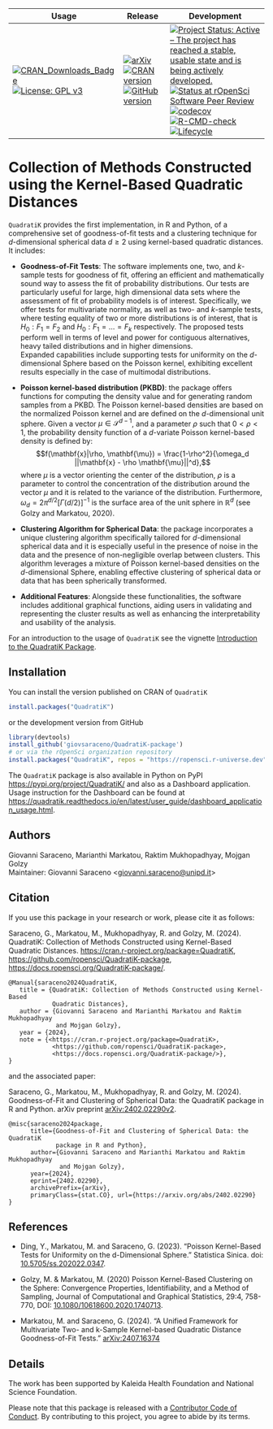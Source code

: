 <!-- badges: start -->

| Usage  | Release | Development |
|------------------|------------------------|------------------------------|
| [![CRAN_Downloads_Badge](https://cranlogs.r-pkg.org/badges/grand-total/QuadratiK)](https://cran.r-project.org/package=QuadratiK) [![License: GPL v3](https://img.shields.io/badge/license-GPLv3-blue.svg)](https://docs.ropensci.org/QuadratiK-package/LICENSE.html)|[![arXiv](https://img.shields.io/badge/doi-arXiv:2402.02290v2-green.svg)](https://doi.org/10.48550/arXiv.2402.02290) [![CRAN version](https://www.r-pkg.org/badges/version/QuadratiK)](https://CRAN.R-project.org/package=QuadratiK) [![GitHub version](https://img.shields.io/badge/devel%20version-1.1.3-blue.svg)](https://github.com/ropensci/QuadratiK-package) | [![Project Status: Active – The project has reached a stable, usable state and is being actively developed.](https://www.repostatus.org/badges/latest/active.svg)](https://www.repostatus.org/#active) [![Status at rOpenSci Software Peer Review](https://badges.ropensci.org/632_status.svg)](https://github.com/ropensci/software-review/issues/632) [![codecov](https://codecov.io/github/ropensci/QuadratiK-package/graph/badge.svg?token=M4CDTQPONE)](https://app.codecov.io/github/ropensci/QuadratiK-package) [![R-CMD-check](https://github.com/ropensci/QuadratiK-package/actions/workflows/R-CMD-check.yaml/badge.svg)](https://github.com/ropensci/QuadratiK-package/actions/workflows/R-CMD-check.yaml) [![Lifecycle](https://img.shields.io/badge/lifecycle-stable-green.svg)](https://lifecycle.r-lib.org/articles/stages.html#stable) |             |

<!-- badges: end -->

# Collection of Methods Constructed using the Kernel-Based Quadratic Distances

`QuadratiK` provides the first implementation, in R and Python, of a comprehensive set of goodness-of-fit tests and a clustering technique for $d$-dimensional spherical data $d \ge 2$ using kernel-based quadratic distances. It includes:

-   **Goodness-of-Fit Tests**: The software implements one, two, and *k*-sample tests for goodness of fit, offering an efficient and mathematically sound way to assess the fit of probability distributions. Our tests are particularly useful for large, high dimensional data sets where the assessment of fit of probability models is of interest. Specifically, we offer tests for multivariate normality, as well as two- and *k*-sample tests, where testing equality of two or more distributions is of interest, that is $H_0: F_1 = F_2$ and $H_0: F_1 = \ldots = F_k$ respectively. The proposed tests perform well in terms of level and power for contiguous alternatives, heavy tailed distributions and in higher dimensions.\
Expanded capabilities include supporting tests for uniformity on the *d*-dimensional Sphere based on the Poisson kernel, exhibiting excellent results especially in the case of multimodal distributions.

-   **Poisson kernel-based distribution (PKBD)**: the package offers functions for computing the density value and for generating random samples from a PKBD. The Poisson kernel-based densities are based on the normalized Poisson kernel and are defined on the $d$-dimensional unit sphere. Given a vector $\mu \in \mathcal{S}^{d-1}$, and a parameter $\rho$ such that $0 < \rho < 1$, the probability density function of a $d$-variate Poisson kernel-based density is defined by: $$f(\mathbf{x}|\rho, \mathbf{\mu}) = \frac{1-\rho^2}{\omega_d ||\mathbf{x} - \rho \mathbf{\mu}||^d},$$ where $\mu$ is a vector orienting the center of the distribution, $\rho$ is a parameter to control the concentration of the distribution around the vector $\mu$ and it is related to the variance of the distribution. Furthermore, $\omega_d = 2\pi^{d/2} [\Gamma(d/2)]^{-1}$ is the surface area of the unit sphere in $\mathbb{R}^d$ (see Golzy and Markatou, 2020).

-   **Clustering Algorithm for Spherical Data**: the package incorporates a unique clustering algorithm specifically tailored for $d$-dimensional spherical data and it is especially useful in the presence of noise in the data and the presence of non-negligible overlap between clusters. This algorithm leverages a mixture of Poisson kernel-based densities on the $d$-dimensional Sphere, enabling effective clustering of spherical data or data that has been spherically transformed. 

-   **Additional Features**: Alongside these functionalities, the software includes additional graphical functions, aiding users in validating and representing the cluster results as well as enhancing the interpretability and usability of the analysis.

For an introduction to the usage of `QuadratiK` see the vignette [Introduction to the QuadratiK Package](https://docs.ropensci.org/QuadratiK-package/articles/Introduction.html).

## Installation

You can install the version published on CRAN of `QuadratiK`

``` r
install.packages("QuadratiK")
```

or the development version from GitHub

``` r
library(devtools)
install_github('giovsaraceno/QuadratiK-package')
# or via the rOpenSci organization repository
install.packages("QuadratiK", repos = "https://ropensci.r-universe.dev")
```

The `QuadratiK` package is also available in Python on PyPI <https://pypi.org/project/QuadratiK/> and also as a Dashboard application. Usage instruction for the Dashboard can be found at <https://quadratik.readthedocs.io/en/latest/user_guide/dashboard_application_usage.html>.

## Authors

Giovanni Saraceno, Marianthi Markatou, Raktim Mukhopadhyay, Mojgan Golzy\
Maintainer: Giovanni Saraceno \<[giovanni.saraceno\@unipd.it](mailto:giovanni.saraceno@unipd.it)\>


## Citation

If you use this package in your research or work, please cite it as follows:

Saraceno, G., Markatou, M., Mukhopadhyay, R. and Golzy, M. (2024). QuadratiK: Collection of Methods Constructed using Kernel-Based Quadratic Distances. <https://cran.r-project.org/package=QuadratiK>, <https://github.com/ropensci/QuadratiK-package>, <https://docs.ropensci.org/QuadratiK-package/>.

```         
@Manual{saraceno2024QuadratiK,  
   title = {QuadratiK: Collection of Methods Constructed using Kernel-Based 
            Quadratic Distances},  
   author = {Giovanni Saraceno and Marianthi Markatou and Raktim Mukhopadhyay 
             and Mojgan Golzy},  
   year = {2024},  
   note = {<https://cran.r-project.org/package=QuadratiK>,
            <https://github.com/ropensci/QuadratiK-package>,
            <https://docs.ropensci.org/QuadratiK-package/>},  
}
```

and the associated paper:

Saraceno, G., Markatou, M., Mukhopadhyay, R. and Golzy, M. (2024). Goodness-of-Fit and Clustering of Spherical Data: the QuadratiK package in R and Python. arXiv preprint [arXiv:2402.02290v2](https://arxiv.org/abs/2402.02290).

```         
@misc{saraceno2024package, 
      title={Goodness-of-Fit and Clustering of Spherical Data: the QuadratiK 
             package in R and Python},  
      author={Giovanni Saraceno and Marianthi Markatou and Raktim Mukhopadhyay 
              and Mojgan Golzy}, 
      year={2024}, 
      eprint={2402.02290}, 
      archivePrefix={arXiv}, 
      primaryClass={stat.CO}, url={https://arxiv.org/abs/2402.02290}
}
```

## References

-   Ding, Y., Markatou, M. and Saraceno, G. (2023). “Poisson Kernel-Based Tests for Uniformity on the d-Dimensional Sphere.” Statistica Sinica. doi: [10.5705/ss.202022.0347](https://doi.org/10.5705/ss.202022.0347).

-   Golzy, M. & Markatou, M. (2020) Poisson Kernel-Based Clustering on the Sphere: Convergence Properties, Identifiability, and a Method of Sampling, Journal of Computational and Graphical Statistics, 29:4, 758-770, DOI: [10.1080/10618600.2020.1740713](https://doi.org/10.1080/10618600.2020.1740713).

-   Markatou, M. and Saraceno, G. (2024). “A Unified Framework for Multivariate Two- and k-Sample Kernel-based Quadratic Distance Goodness-of-Fit Tests.” [arXiv:2407.16374](https://doi.org/10.48550/arXiv.2407.16374)

## Details

The work has been supported by Kaleida Health Foundation and National Science Foundation.

Please note that this package is released with a [Contributor Code of Conduct](https://ropensci.org/code-of-conduct/). By contributing to this project, you agree to abide by its terms.